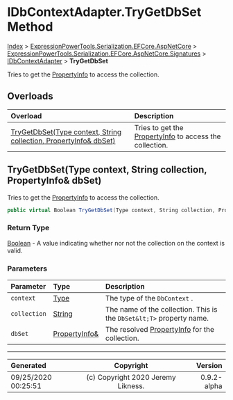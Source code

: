 ﻿# IDbContextAdapter.TryGetDbSet Method

[Index](../index.md) > [ExpressionPowerTools.Serialization.EFCore.AspNetCore](ExpressionPowerTools.Serialization.EFCore.AspNetCore.a.md) > [ExpressionPowerTools.Serialization.EFCore.AspNetCore.Signatures](ExpressionPowerTools.Serialization.EFCore.AspNetCore.Signatures.n.md) > [IDbContextAdapter](ExpressionPowerTools.Serialization.EFCore.AspNetCore.Signatures.IDbContextAdapter.i.md) > **TryGetDbSet**

Tries to get the [PropertyInfo](https://docs.microsoft.com/dotnet/api/system.reflection.propertyinfo) to access the collection.

## Overloads

| Overload | Description |
| :-- | :-- |
| [TryGetDbSet(Type context, String collection, PropertyInfo& dbSet)](#trygetdbsettype-context-string-collection-propertyinfo&-dbset) | Tries to get the [PropertyInfo](https://docs.microsoft.com/dotnet/api/system.reflection.propertyinfo) to access the collection. |
## TryGetDbSet(Type context, String collection, PropertyInfo& dbSet)

Tries to get the [PropertyInfo](https://docs.microsoft.com/dotnet/api/system.reflection.propertyinfo) to access the collection.

```csharp
public virtual Boolean TryGetDbSet(Type context, String collection, PropertyInfo& dbSet)
```

### Return Type

 [Boolean](https://docs.microsoft.com/dotnet/api/system.boolean)  - A value indicating whether nor not the collection on the context is valid.

### Parameters

| Parameter | Type | Description |
| :-- | :-- | :-- |
| `context` | [Type](https://docs.microsoft.com/dotnet/api/system.type) | The type of the `DbContext` . |
| `collection` | [String](https://docs.microsoft.com/dotnet/api/system.string) | The name of the collection. This is the `DbSet&lt;T>` property name. |
| `dbSet` | [PropertyInfo&](https://docs.microsoft.com/dotnet/api/system.reflection.propertyinfo&) | The resolved [PropertyInfo](https://docs.microsoft.com/dotnet/api/system.reflection.propertyinfo) for the collection. |



---

| Generated | Copyright | Version |
| :-- | :-: | --: |
| 09/25/2020 00:25:51 | (c) Copyright 2020 Jeremy Likness. | 0.9.2-alpha |
